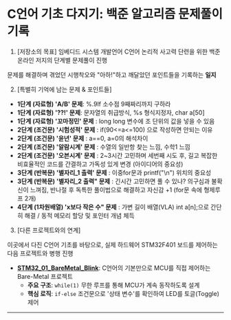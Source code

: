 # C언어 기초 다지기: 백준 알고리즘 문제풀이 기록

1. [저장소의 목표]
임베디드 시스템 개발언어 C언어 논리적 사고력 단련을 위한 백준 온라인 저지의 단계별 문제풀이 진행

문제를 해결하며 겪었던 시행착오와 "아하!"하고 깨달았던 포인트들을 기록하는 **일지**

2. [특별히 기억에 남는 문제 & 포인트들]
-   **1단계 (자료형) 'A/B' 문제**: %.9lf 소수점 9째짜리까지 구하라
-   **1단계 (자료형) '??!' 문제**: 문자열의 취급방식, %s 형식지정자, char a[50] 
-   **1단계 (자료형) '꼬마정민' 문제** : long long 변수에 조 단위의 값을 넣을 수 있음
-   **2단계 (조건문) '시험성적' 문제** : if(90<=a<=100) 으로 작성하면 안되는 이유 
-   **2단계 (조건문) '윤년' 문제** : a==0, a=0의 해석차이
-   **2단계 (조건문) '알람시계' 문제** : 수열의 일반항 찾는 느낌, 수학1 느낌
-   **2단계 (조건문) '오븐시계' 문제** : 2~3시간 고민하며 세번째 시도 후, 길고 복잡한 비효율적인 코드를 간결하고 가독성 있게 변경 (아이디어의 중요성)
-   **3단계 (반복문) '별자리_1 출력' 문제** : 이중for문과 printf("\n") 위치의 중요성 
-   **3단계 (반복문) '별자리_2 출력" 문제** : 긴시간 고민하면 풀 수 있나? 의구심과 불확신이 느껴짐, 반나절 후 독특한 풀이법으로 해결하고 자신감 +1 (for문 속에 형제루프 2개)  
-   **4단계 (1차원배열) 'x보다 작은 수" 문제** : 가변 길이 배열(VLA) int a[n];으로 간단히 해결 / 동적 메모리 할당 및 포인터 개념 체득

3. [다른 프로젝트와의 연계]

이곳에서 다진 C언어 기초를 바탕으로, 실제 하드웨어 STM32F401 보드를 제어하는 다음 프로젝트와 병행 진행

- **[STM32_01_BareMetal_Blink](https://github.com/sueon-git/STM32_01_BareMetal_Blink)**: C언어의 기본만으로 MCU를 직접 제어하는 Bare-Metal 프로젝트
    - **주요 구조**: `while(1)` 무한 루프를 통해 MCU가 계속 동작하도록 설계
    - **핵심 로직**: `if-else` 조건문으로 '상태 변수'를 확인하여 LED를 토글(Toggle) 제어

---

